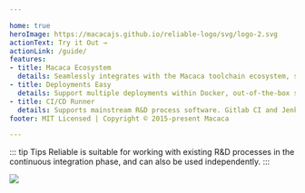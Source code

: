 ```yaml
---

home: true
heroImage: https://macacajs.github.io/reliable-logo/svg/logo-2.svg
actionText: Try it Out →
actionLink: /guide/
features:
- title: Macaca Ecosystem
  details: Seamlessly integrates with the Macaca toolchain ecosystem, seamlessly integrates with Mock, end-to-end testing, reporters, coverage, etc. to complete the pipeline closed loop.
- title: Deployments Easy
  details: Support multiple deployments within Docker, out-of-the-box service deployment experience to help you get your service done quickly.
- title: CI/CD Runner
  details: Supports mainstream R&D process software. Gitlab CI and Jenkins are integrated, and the reporting tool is scalable.
footer: MIT Licensed | Copyright © 2015-present Macaca

---
```


::: tip Tips
Reliable is suitable for working with existing R&D processes in the continuous integration phase, and can also be used independently.
:::

![](https://wx3.sinaimg.cn/large/6d308bd9ly1fz3wii2wqsj21bh0u0qij.jpg)
